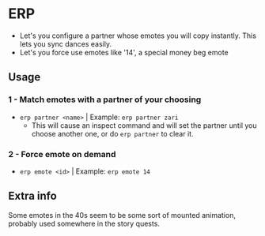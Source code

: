 # ERP
- Let's you configure a partner whose emotes you will copy instantly. This lets you sync dances easily.
- Let's you force use emotes like '14', a special money beg emote

## Usage

### 1 - Match emotes with a partner of your choosing
- `erp partner <name>`  |  Example: `erp partner zari`
  - This will cause an inspect command and will set the partner until you choose another one, or do `erp partner` to clear it.

### 2 - Force emote on demand
- `erp emote <id>`  |  Example: `erp emote 14`

## Extra info
Some emotes in the 40s seem to be some sort of mounted animation, probably used somewhere in the story quests.
